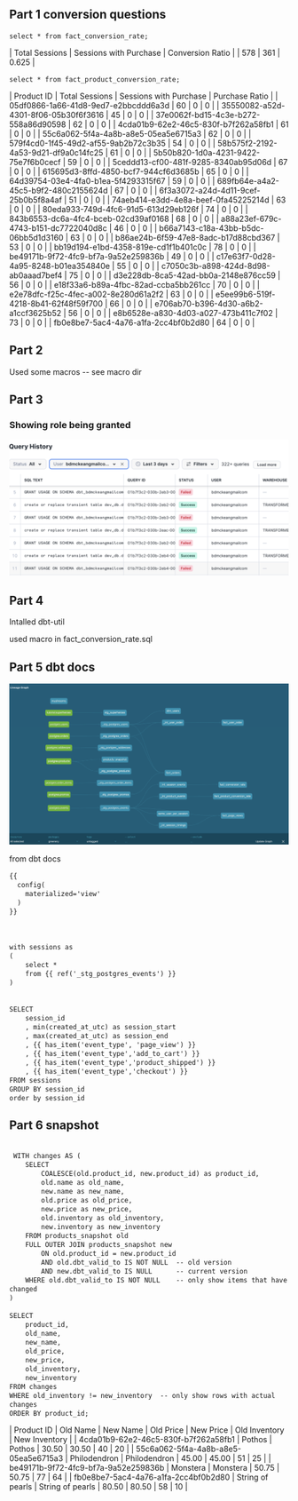 ## Part 1 conversion questions

```
select * from fact_conversion_rate;
```


| Total Sessions | Sessions with Purchase | Conversion Ratio |
| 578 | 361 | 0.625 |


```
select * from fact_product_conversion_rate;
```
| Product ID | Total Sessions | Sessions with Purchase | Purchase Ratio |
| 05df0866-1a66-41d8-9ed7-e2bbcddd6a3d | 60 | 0 | 0 |
| 35550082-a52d-4301-8f06-05b30f6f3616 | 45 | 0 | 0 |
| 37e0062f-bd15-4c3e-b272-558a86d90598 | 62 | 0 | 0 |
| 4cda01b9-62e2-46c5-830f-b7f262a58fb1 | 61 | 0 | 0 |
| 55c6a062-5f4a-4a8b-a8e5-05ea5e6715a3 | 62 | 0 | 0 |
| 579f4cd0-1f45-49d2-af55-9ab2b72c3b35 | 54 | 0 | 0 |
| 58b575f2-2192-4a53-9d21-df9a0c14fc25 | 61 | 0 | 0 |
| 5b50b820-1d0a-4231-9422-75e7f6b0cecf | 59 | 0 | 0 |
| 5ceddd13-cf00-481f-9285-8340ab95d06d | 67 | 0 | 0 |
| 615695d3-8ffd-4850-bcf7-944cf6d3685b | 65 | 0 | 0 |
| 64d39754-03e4-4fa0-b1ea-5f4293315f67 | 59 | 0 | 0 |
| 689fb64e-a4a2-45c5-b9f2-480c2155624d | 67 | 0 | 0 |
| 6f3a3072-a24d-4d11-9cef-25b0b5f8a4af | 51 | 0 | 0 |
| 74aeb414-e3dd-4e8a-beef-0fa45225214d | 63 | 0 | 0 |
| 80eda933-749d-4fc6-91d5-613d29eb126f | 74 | 0 | 0 |
| 843b6553-dc6a-4fc4-bceb-02cd39af0168 | 68 | 0 | 0 |
| a88a23ef-679c-4743-b151-dc7722040d8c | 46 | 0 | 0 |
| b66a7143-c18a-43bb-b5dc-06bb5d1d3160 | 63 | 0 | 0 |
| b86ae24b-6f59-47e8-8adc-b17d88cbd367 | 53 | 0 | 0 |
| bb19d194-e1bd-4358-819e-cd1f1b401c0c | 78 | 0 | 0 |
| be49171b-9f72-4fc9-bf7a-9a52e259836b | 49 | 0 | 0 |
| c17e63f7-0d28-4a95-8248-b01ea354840e | 55 | 0 | 0 |
| c7050c3b-a898-424d-8d98-ab0aaad7bef4 | 75 | 0 | 0 |
| d3e228db-8ca5-42ad-bb0a-2148e876cc59 | 56 | 0 | 0 |
| e18f33a6-b89a-4fbc-82ad-ccba5bb261cc | 70 | 0 | 0 |
| e2e78dfc-f25c-4fec-a002-8e280d61a2f2 | 63 | 0 | 0 |
| e5ee99b6-519f-4218-8b41-62f48f59f700 | 66 | 0 | 0 |
| e706ab70-b396-4d30-a6b2-a1ccf3625b52 | 56 | 0 | 0 |
| e8b6528e-a830-4d03-a027-473b411c7f02 | 73 | 0 | 0 |
| fb0e8be7-5ac4-4a76-a1fa-2cc4bf0b2d80 | 64 | 0 | 0 |

## Part 2
Used some macros -- see macro dir


## Part 3
### Showing role being granted
![alt text](image.png)


## Part 4
Intalled dbt-util

used macro in fact_conversion_rate.sql


## Part 5 dbt docs
![alt text](image-1.png)

from dbt docs
```
{{
  config(
    materialized='view'
  )
}}



with sessions as
(
    select * 
    from {{ ref('_stg_postgres_events') }}
)


SELECT 
    session_id
    , min(created_at_utc) as session_start
    , max(created_at_utc) as session_end
    , {{ has_item('event_type', 'page_view') }}
    , {{ has_item('event_type','add_to_cart') }} 
    , {{ has_item('event_type','product_shipped') }}
    , {{ has_item('event_type','checkout') }}
FROM sessions
GROUP BY session_id
order by session_id
```

## Part 6 snapshot

```

 WITH changes AS (
    SELECT 
        COALESCE(old.product_id, new.product_id) as product_id,
        old.name as old_name,
        new.name as new_name,
        old.price as old_price,
        new.price as new_price,
        old.inventory as old_inventory,
        new.inventory as new_inventory
    FROM products_snapshot old
    FULL OUTER JOIN products_snapshot new
        ON old.product_id = new.product_id
        AND old.dbt_valid_to IS NOT NULL  -- old version
        AND new.dbt_valid_to IS NULL      -- current version
    WHERE old.dbt_valid_to IS NOT NULL    -- only show items that have changed
)

SELECT 
    product_id,
    old_name,
    new_name,
    old_price,
    new_price,
    old_inventory,
    new_inventory
FROM changes
WHERE old_inventory != new_inventory  -- only show rows with actual changes
ORDER BY product_id;
```

| Product ID | Old Name | New Name | Old Price | New Price | Old Inventory | New Inventory |
| 4cda01b9-62e2-46c5-830f-b7f262a58fb1 | Pothos | Pothos | 30.50 | 30.50 | 40 | 20 |
| 55c6a062-5f4a-4a8b-a8e5-05ea5e6715a3 | Philodendron | Philodendron | 45.00 | 45.00 | 51 | 25 |
| be49171b-9f72-4fc9-bf7a-9a52e259836b | Monstera | Monstera | 50.75 | 50.75 | 77 | 64 |
| fb0e8be7-5ac4-4a76-a1fa-2cc4bf0b2d80 | String of pearls | String of pearls | 80.50 | 80.50 | 58 | 10 |





